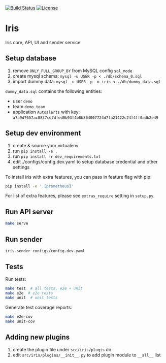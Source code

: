 [![Build Status](https://travis-ci.org/linkedin/iris.svg?branch=master)](https://travis-ci.org/linkedin/iris)
[![License](https://img.shields.io/badge/License-BSD%202--Clause-orange.svg)](https://opensource.org/licenses/BSD-2-Clause)

Iris
========

Iris core, API, UI and sender service


Setup database
--------------

1. remove `ONLY_FULL_GROUP_BY` from MySQL config `sql_mode`
1. create mysql schema: `mysql -u USER -p < ./db/schema_0.sql`
1. import dummy data: `mysql -u USER -p -o iris < ./db/dummy_data.sql`

`dummy_data.sql` contains the following entities:
  * user `demo`
  * team `demo_team`
  * application `Autoalerts` with key: `a7a9d7657ac8837cd7dfed0b93f4b8b864007724d7fa21422c24f4ff0adb2e49`


Setup dev environment
---------------------

1. create & source your virtualenv
1. run `pip install -e .`
1. run `pip install -r dev_requirements.txt`
1. edit ./configs/config.dev.yaml to setup database credential and other settings

To install iris with extra features, you can pass in feature flag with pip:

```bash
pip install -e '.[prometheus]'
```

For list of extra features, please see `extras_require` setting in `setup.py`.


Run API server
--------------

```bash
make serve
```


Run sender
---------

```bash
iris-sender configs/config.dev.yaml
```


Tests
-----

Run tests:

```bash
make test  # all tests, e2e + unit
make e2e  # e2e tests
make unit  # unit tests
```

Generate test coverage reports:

```bash
make e2e-cov
make unit-cov
```


Adding new plugins
------------------

1. create the plugin file under `src/iris/plugis` dir
1. edit `src/iris/plugins/__init__.py` to add plugin module to `__all__` list
